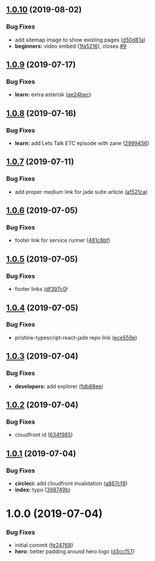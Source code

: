## [1.0.10](https://github.com/etclabscore/jade-website/compare/1.0.9...1.0.10) (2019-08-02)


### Bug Fixes

* add sitemap image to show existing pages ([d50d81a](https://github.com/etclabscore/jade-website/commit/d50d81a))
* **beginners:** video embed ([1fa5216](https://github.com/etclabscore/jade-website/commit/1fa5216)), closes [#9](https://github.com/etclabscore/jade-website/issues/9)

## [1.0.9](https://github.com/etclabscore/jade-website/compare/1.0.8...1.0.9) (2019-07-17)


### Bug Fixes

* **learn:** extra asterisk ([ae24bec](https://github.com/etclabscore/jade-website/commit/ae24bec))

## [1.0.8](https://github.com/etclabscore/jade-website/compare/1.0.7...1.0.8) (2019-07-16)


### Bug Fixes

* **learn:** add Lets Talk ETC episode with zane ([2999456](https://github.com/etclabscore/jade-website/commit/2999456))

## [1.0.7](https://github.com/etclabscore/jade-website/compare/1.0.6...1.0.7) (2019-07-11)


### Bug Fixes

* add proper medium link for jade suite article ([af521ca](https://github.com/etclabscore/jade-website/commit/af521ca))

## [1.0.6](https://github.com/etclabscore/jade-website/compare/1.0.5...1.0.6) (2019-07-05)


### Bug Fixes

* footer link for service runner ([481c8bf](https://github.com/etclabscore/jade-website/commit/481c8bf))

## [1.0.5](https://github.com/etclabscore/jade-website/compare/1.0.4...1.0.5) (2019-07-05)


### Bug Fixes

* footer links ([df397c0](https://github.com/etclabscore/jade-website/commit/df397c0))

## [1.0.4](https://github.com/etclabscore/jade-website/compare/1.0.3...1.0.4) (2019-07-05)


### Bug Fixes

* pristine-typescript-react-jade repo link ([ece559e](https://github.com/etclabscore/jade-website/commit/ece559e))

## [1.0.3](https://github.com/etclabscore/jade-website/compare/1.0.2...1.0.3) (2019-07-04)


### Bug Fixes

* **developers:** add explorer ([fdb88ee](https://github.com/etclabscore/jade-website/commit/fdb88ee))

## [1.0.2](https://github.com/etclabscore/jade-website/compare/1.0.1...1.0.2) (2019-07-04)


### Bug Fixes

* cloudfront id ([634f985](https://github.com/etclabscore/jade-website/commit/634f985))

## [1.0.1](https://github.com/etclabscore/jade-website/compare/1.0.0...1.0.1) (2019-07-04)


### Bug Fixes

* **circleci:** add cloudfront invalidation ([a867cf8](https://github.com/etclabscore/jade-website/commit/a867cf8))
* **index:** typo ([398749b](https://github.com/etclabscore/jade-website/commit/398749b))

# 1.0.0 (2019-07-04)


### Bug Fixes

* initial commit ([fe24768](https://github.com/etclabscore/jade-website/commit/fe24768))
* **hero:** better padding around hero logo ([d3cc157](https://github.com/etclabscore/jade-website/commit/d3cc157))

